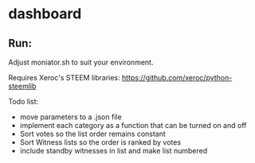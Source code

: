 # dashboard

Run:
-----------

Adjust moniator.sh to suit your environment.

Requires Xeroc's STEEM libraries: https://github.com/xeroc/python-steemlib

Todo list:
- move parameters to a .json file
- implement each category as a function that can be turned on and off
- Sort votes so the list order remains constant
- Sort Witness lists so the order is ranked by votes
- include standby witnesses in list and make list numbered
